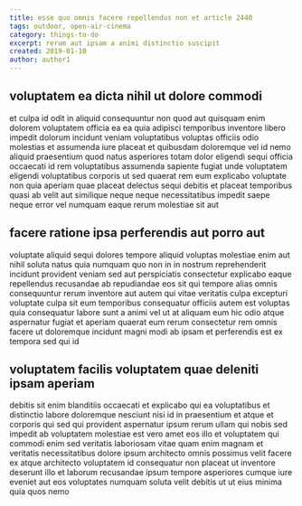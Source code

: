 ```yaml
---
title: esse quo omnis facere repellendus non et article 2440
tags: outdoor, open-air-cinema
category: things-to-do
excerpt: rerum aut ipsam a animi distinctio suscipit
created: 2019-01-10
author: author1
---
```


## voluptatem ea dicta nihil ut dolore commodi

et culpa id odit in aliquid consequuntur non quod aut quisquam enim dolorem voluptatem officia ea ea quia adipisci temporibus inventore libero impedit dolorum incidunt veniam voluptatibus voluptas officiis odio molestias et assumenda iure placeat et quibusdam doloremque vel id nemo aliquid praesentium quod natus asperiores totam dolor eligendi sequi officia occaecati id rem voluptatibus assumenda sapiente fugiat unde voluptatem eligendi voluptatibus corporis ut sed quaerat rem eum explicabo voluptate non quia aperiam quae placeat delectus sequi debitis et placeat temporibus quasi ab velit aut similique neque neque necessitatibus impedit saepe neque error vel numquam eaque rerum molestiae sit aut

## facere ratione ipsa perferendis aut porro aut

voluptate aliquid sequi dolores tempore aliquid voluptas molestiae enim aut nihil soluta natus quia numquam quo non in in nostrum reprehenderit incidunt provident veniam sed aut perspiciatis consectetur explicabo eaque repellendus recusandae ab repudiandae eos sit qui tempore alias omnis consequuntur rerum inventore aut autem qui vitae veritatis culpa excepturi voluptate culpa sit eum temporibus consequatur officiis autem est voluptas quia consequatur labore sunt a animi vel ut at aliquam eum hic odio atque aspernatur fugiat et aperiam quaerat eum rerum consectetur rem omnis facere ut doloremque incidunt magni modi ab ipsam et perferendis est ex tempora sed qui id

## voluptatem facilis voluptatem quae deleniti ipsam aperiam

debitis sit enim blanditiis occaecati et explicabo qui ea voluptatibus et distinctio labore doloremque nesciunt nisi id in praesentium et atque et corporis qui sed qui provident aspernatur ipsum rerum ullam qui nobis sed impedit ab voluptatem molestiae est vero amet eos illo et voluptatem qui commodi enim sed veritatis laboriosam vitae quam enim magnam et veritatis necessitatibus dolore ipsum architecto omnis possimus velit facere ex atque architecto voluptatem id consequatur non placeat ut inventore deserunt illo et laborum recusandae ipsum tempore asperiores cumque iure eveniet aut eos voluptates numquam soluta velit debitis ut ut eius minima quia quos nemo
